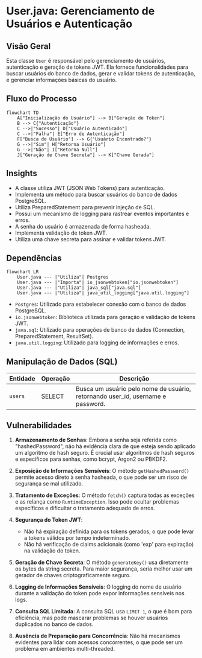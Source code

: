 # User.java: Gerenciamento de Usuários e Autenticação

## Visão Geral

Esta classe `User` é responsável pelo gerenciamento de usuários, autenticação e geração de tokens JWT. Ela fornece funcionalidades para buscar usuários do banco de dados, gerar e validar tokens de autenticação, e gerenciar informações básicas do usuário.

## Fluxo do Processo

```mermaid
flowchart TD
    A["Inicialização do Usuário"] --> B["Geração de Token"]
    B --> C{"Autenticação"}
    C -->|"Sucesso"| D["Usuário Autenticado"]
    C -->|"Falha"| E["Erro de Autenticação"]
    F["Busca de Usuário"] --> G{"Usuário Encontrado?"}
    G -->|"Sim"| H["Retorna Usuário"]
    G -->|"Não"| I["Retorna Null"]
    J["Geração de Chave Secreta"] --> K["Chave Gerada"]
```

## Insights

- A classe utiliza JWT (JSON Web Tokens) para autenticação.
- Implementa um método para buscar usuários do banco de dados PostgreSQL.
- Utiliza PreparedStatement para prevenir injeção de SQL.
- Possui um mecanismo de logging para rastrear eventos importantes e erros.
- A senha do usuário é armazenada de forma hasheada.
- Implementa validação de token JWT.
- Utiliza uma chave secreta para assinar e validar tokens JWT.

## Dependências

```mermaid
flowchart LR
    User.java --- |"Utiliza"| Postgres
    User.java --- |"Importa"| io_jsonwebtoken["io.jsonwebtoken"]
    User.java --- |"Utiliza"| java_sql["java.sql"]
    User.java --- |"Utiliza"| java_util_logging["java.util.logging"]
```

- `Postgres`: Utilizado para estabelecer conexão com o banco de dados PostgreSQL.
- `io.jsonwebtoken`: Biblioteca utilizada para geração e validação de tokens JWT.
- `java.sql`: Utilizado para operações de banco de dados (Connection, PreparedStatement, ResultSet).
- `java.util.logging`: Utilizado para logging de informações e erros.

## Manipulação de Dados (SQL)

| Entidade | Operação | Descrição |
|----------|----------|-----------|
| `users`  | SELECT   | Busca um usuário pelo nome de usuário, retornando user_id, username e password. |

## Vulnerabilidades

1. **Armazenamento de Senhas**: Embora a senha seja referida como "hashedPassword", não há evidência clara de que esteja sendo aplicado um algoritmo de hash seguro. É crucial usar algoritmos de hash seguros e específicos para senhas, como bcrypt, Argon2 ou PBKDF2.

2. **Exposição de Informações Sensíveis**: O método `getHashedPassword()` permite acesso direto à senha hasheada, o que pode ser um risco de segurança se mal utilizado.

3. **Tratamento de Exceções**: O método `fetch()` captura todas as exceções e as relança como `RuntimeException`. Isso pode ocultar problemas específicos e dificultar o tratamento adequado de erros.

4. **Segurança do Token JWT**: 
   - Não há expiração definida para os tokens gerados, o que pode levar a tokens válidos por tempo indeterminado.
   - Não há verificação de claims adicionais (como 'exp' para expiração) na validação do token.

5. **Geração de Chave Secreta**: O método `generateKey()` usa diretamente os bytes da string secreta. Para maior segurança, seria melhor usar um gerador de chaves criptograficamente seguro.

6. **Logging de Informações Sensíveis**: O logging do nome de usuário durante a validação do token pode expor informações sensíveis nos logs.

7. **Consulta SQL Limitada**: A consulta SQL usa `LIMIT 1`, o que é bom para eficiência, mas pode mascarar problemas se houver usuários duplicados no banco de dados.

8. **Ausência de Preparação para Concorrência**: Não há mecanismos evidentes para lidar com acessos concorrentes, o que pode ser um problema em ambientes multi-threaded.
